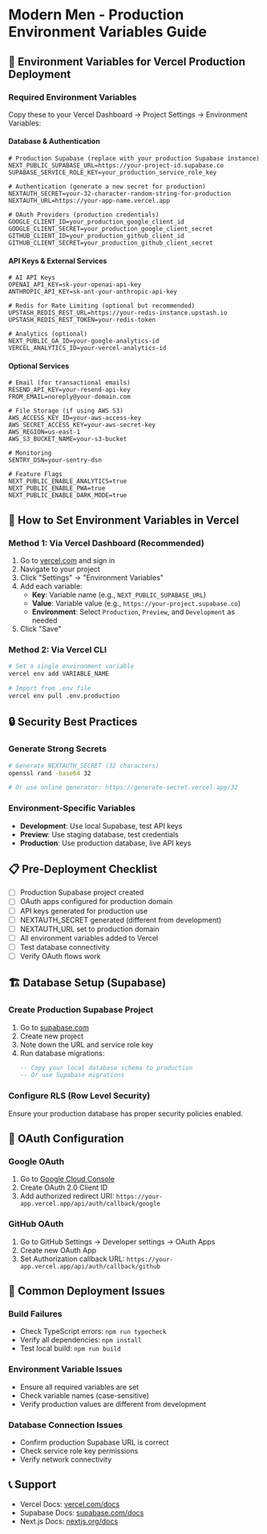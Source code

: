 # Modern Men - Production Environment Variables Guide

## 🔐 Environment Variables for Vercel Production Deployment

### Required Environment Variables

Copy these to your Vercel Dashboard → Project Settings → Environment Variables:

#### Database & Authentication
```env
# Production Supabase (replace with your production Supabase instance)
NEXT_PUBLIC_SUPABASE_URL=https://your-project-id.supabase.co
SUPABASE_SERVICE_ROLE_KEY=your_production_service_role_key

# Authentication (generate a new secret for production)
NEXTAUTH_SECRET=your-32-character-random-string-for-production
NEXTAUTH_URL=https://your-app-name.vercel.app

# OAuth Providers (production credentials)
GOOGLE_CLIENT_ID=your_production_google_client_id
GOOGLE_CLIENT_SECRET=your_production_google_client_secret
GITHUB_CLIENT_ID=your_production_github_client_id
GITHUB_CLIENT_SECRET=your_production_github_client_secret
```

#### API Keys & External Services
```env
# AI API Keys
OPENAI_API_KEY=sk-your-openai-api-key
ANTHROPIC_API_KEY=sk-ant-your-anthropic-api-key

# Redis for Rate Limiting (optional but recommended)
UPSTASH_REDIS_REST_URL=https://your-redis-instance.upstash.io
UPSTASH_REDIS_REST_TOKEN=your-redis-token

# Analytics (optional)
NEXT_PUBLIC_GA_ID=your-google-analytics-id
VERCEL_ANALYTICS_ID=your-vercel-analytics-id
```

#### Optional Services
```env
# Email (for transactional emails)
RESEND_API_KEY=your-resend-api-key
FROM_EMAIL=noreply@your-domain.com

# File Storage (if using AWS S3)
AWS_ACCESS_KEY_ID=your-aws-access-key
AWS_SECRET_ACCESS_KEY=your-aws-secret-key
AWS_REGION=us-east-1
AWS_S3_BUCKET_NAME=your-s3-bucket

# Monitoring
SENTRY_DSN=your-sentry-dsn

# Feature Flags
NEXT_PUBLIC_ENABLE_ANALYTICS=true
NEXT_PUBLIC_ENABLE_PWA=true
NEXT_PUBLIC_ENABLE_DARK_MODE=true
```
## 🚀 How to Set Environment Variables in Vercel

### Method 1: Via Vercel Dashboard (Recommended)
1. Go to [vercel.com](https://vercel.com) and sign in
2. Navigate to your project
3. Click "Settings" → "Environment Variables"
4. Add each variable:
   - **Key**: Variable name (e.g., `NEXT_PUBLIC_SUPABASE_URL`)
   - **Value**: Variable value (e.g., `https://your-project.supabase.co`)
   - **Environment**: Select `Production`, `Preview`, and `Development` as needed
5. Click "Save"

### Method 2: Via Vercel CLI
```bash
# Set a single environment variable
vercel env add VARIABLE_NAME

# Import from .env file
vercel env pull .env.production
```

## 🔒 Security Best Practices

### Generate Strong Secrets
```bash
# Generate NEXTAUTH_SECRET (32 characters)
openssl rand -base64 32

# Or use online generator: https://generate-secret.vercel.app/32
```

### Environment-Specific Variables
- **Development**: Use local Supabase, test API keys
- **Preview**: Use staging database, test credentials  
- **Production**: Use production database, live API keys

## 📋 Pre-Deployment Checklist

- [ ] Production Supabase project created
- [ ] OAuth apps configured for production domain
- [ ] API keys generated for production use
- [ ] NEXTAUTH_SECRET generated (different from development)
- [ ] NEXTAUTH_URL set to production domain
- [ ] All environment variables added to Vercel
- [ ] Test database connectivity
- [ ] Verify OAuth flows work

## 🏗️ Database Setup (Supabase)

### Create Production Supabase Project
1. Go to [supabase.com](https://supabase.com)
2. Create new project
3. Note down the URL and service role key
4. Run database migrations:
   ```sql
   -- Copy your local database schema to production
   -- Or use Supabase migrations
   ```

### Configure RLS (Row Level Security)
Ensure your production database has proper security policies enabled.

## 🔗 OAuth Configuration

### Google OAuth
1. Go to [Google Cloud Console](https://console.cloud.google.com)
2. Create OAuth 2.0 Client ID
3. Add authorized redirect URI: `https://your-app.vercel.app/api/auth/callback/google`

### GitHub OAuth  
1. Go to GitHub Settings → Developer settings → OAuth Apps
2. Create new OAuth App
3. Set Authorization callback URL: `https://your-app.vercel.app/api/auth/callback/github`

## 🚨 Common Deployment Issues

### Build Failures
- Check TypeScript errors: `npm run typecheck`
- Verify all dependencies: `npm install`
- Test local build: `npm run build`

### Environment Variable Issues
- Ensure all required variables are set
- Check variable names (case-sensitive)
- Verify production values are different from development

### Database Connection Issues
- Confirm production Supabase URL is correct
- Check service role key permissions
- Verify network connectivity

## 📞 Support

- Vercel Docs: [vercel.com/docs](https://vercel.com/docs)
- Supabase Docs: [supabase.com/docs](https://supabase.com/docs)
- Next.js Docs: [nextjs.org/docs](https://nextjs.org/docs)